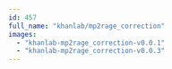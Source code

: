 ```yaml
---
id: 457
full_name: "khanlab/mp2rage_correction"
images: 
  - "khanlab-mp2rage_correction-v0.0.1"
  - "khanlab-mp2rage_correction-v0.0.3"
---
```

